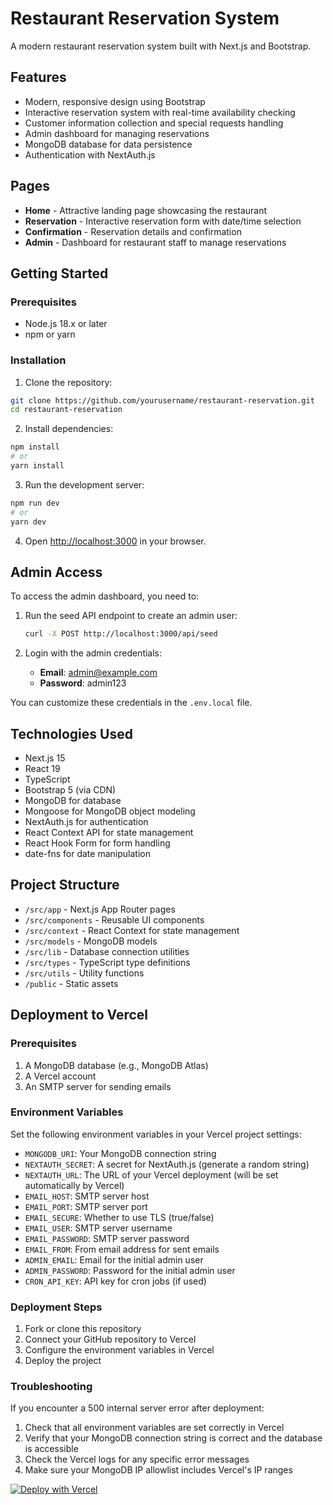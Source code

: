 # Restaurant Reservation System

A modern restaurant reservation system built with Next.js and Bootstrap.

## Features

- Modern, responsive design using Bootstrap
- Interactive reservation system with real-time availability checking
- Customer information collection and special requests handling
- Admin dashboard for managing reservations
- MongoDB database for data persistence
- Authentication with NextAuth.js

## Pages

- **Home** - Attractive landing page showcasing the restaurant
- **Reservation** - Interactive reservation form with date/time selection
- **Confirmation** - Reservation details and confirmation
- **Admin** - Dashboard for restaurant staff to manage reservations

## Getting Started

### Prerequisites

- Node.js 18.x or later
- npm or yarn

### Installation

1. Clone the repository:

```bash
git clone https://github.com/yourusername/restaurant-reservation.git
cd restaurant-reservation
```

2. Install dependencies:

```bash
npm install
# or
yarn install
```

3. Run the development server:

```bash
npm run dev
# or
yarn dev
```

4. Open [http://localhost:3000](http://localhost:3000) in your browser.

## Admin Access

To access the admin dashboard, you need to:

1. Run the seed API endpoint to create an admin user:
   ```bash
   curl -X POST http://localhost:3000/api/seed
   ```

2. Login with the admin credentials:
   - **Email**: admin@example.com
   - **Password**: admin123

You can customize these credentials in the `.env.local` file.

## Technologies Used

- Next.js 15
- React 19
- TypeScript
- Bootstrap 5 (via CDN)
- MongoDB for database
- Mongoose for MongoDB object modeling
- NextAuth.js for authentication
- React Context API for state management
- React Hook Form for form handling
- date-fns for date manipulation

## Project Structure

- `/src/app` - Next.js App Router pages
- `/src/components` - Reusable UI components
- `/src/context` - React Context for state management
- `/src/models` - MongoDB models
- `/src/lib` - Database connection utilities
- `/src/types` - TypeScript type definitions
- `/src/utils` - Utility functions
- `/public` - Static assets

## Deployment to Vercel

### Prerequisites

1. A MongoDB database (e.g., MongoDB Atlas)
2. A Vercel account
3. An SMTP server for sending emails

### Environment Variables

Set the following environment variables in your Vercel project settings:

- `MONGODB_URI`: Your MongoDB connection string
- `NEXTAUTH_SECRET`: A secret for NextAuth.js (generate a random string)
- `NEXTAUTH_URL`: The URL of your Vercel deployment (will be set automatically by Vercel)
- `EMAIL_HOST`: SMTP server host
- `EMAIL_PORT`: SMTP server port
- `EMAIL_SECURE`: Whether to use TLS (true/false)
- `EMAIL_USER`: SMTP server username
- `EMAIL_PASSWORD`: SMTP server password
- `EMAIL_FROM`: From email address for sent emails
- `ADMIN_EMAIL`: Email for the initial admin user
- `ADMIN_PASSWORD`: Password for the initial admin user
- `CRON_API_KEY`: API key for cron jobs (if used)

### Deployment Steps

1. Fork or clone this repository
2. Connect your GitHub repository to Vercel
3. Configure the environment variables in Vercel
4. Deploy the project

### Troubleshooting

If you encounter a 500 internal server error after deployment:

1. Check that all environment variables are set correctly in Vercel
2. Verify that your MongoDB connection string is correct and the database is accessible
3. Check the Vercel logs for any specific error messages
4. Make sure your MongoDB IP allowlist includes Vercel's IP ranges

[![Deploy with Vercel](https://vercel.com/button)](https://vercel.com/new/clone?repository-url=https%3A%2F%2Fgithub.com%2Fyourusername%2Frestaurant-reservation)
